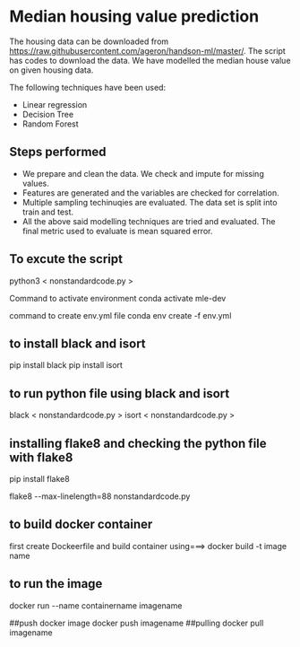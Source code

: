 # Median housing value prediction

The housing data can be downloaded from https://raw.githubusercontent.com/ageron/handson-ml/master/. The script has codes to download the data. We have modelled the median house value on given housing data. 

The following techniques have been used: 

 - Linear regression
 - Decision Tree
 - Random Forest

## Steps performed
 - We prepare and clean the data. We check and impute for missing values.
 - Features are generated and the variables are checked for correlation.
 - Multiple sampling techinuqies are evaluated. The data set is split into train and test.
 - All the above said modelling techniques are tried and evaluated. The final metric used to evaluate is mean squared error.

## To excute the script
python3 < nonstandardcode.py >

Command to activate environment 
conda activate mle-dev

command to create env.yml file
conda env create -f env.yml

## to install black and isort
pip install black
pip install isort

## to run python file using black and isort
black < nonstandardcode.py >
isort < nonstandardcode.py >

## installing flake8 and checking the python file with flake8
pip install flake8

flake8 --max-linelength=88 nonstandardcode.py

## to build docker container
first create Dockeerfile
and build container using===>  docker build -t image name

## to run the image
docker run --name containername imagename

##push docker image
docker push imagename
##pulling
docker pull imagename

